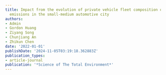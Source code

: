 ```yaml
---
title: Impact from the evolution of private vehicle fleet composition on traffic related
  emissions in the small-medium automotive city
authors:
- Admin
- Gordon Huang
- Ziyang Song
- Chunjiang An
- Zhikun Chen
date: '2022-01-01'
publishDate: '2024-11-05T03:19:18.362883Z'
publication_types:
- article-journal
publication: '*Science of The Total Environment*'
---
```

